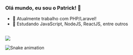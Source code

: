 ### Olá mundo, eu sou o Patrick! 👋 

- 🔭 Atualmente trabalho com PHP/Laravel!
- 🌱 Estudando JavaScript, NodeJS, ReactJS, entre outros

##

  <div>
  <a href="https://www.linkedin.com/in/trickaugusto" target="_blank"><img src="https://img.shields.io/badge/-LinkedIn-%230077B5?style=for-the-badge&logo=linkedin&logoColor=white" target="_blank"></a> 
     
  ![Snake animation](https://github.com/trickaugusto/trickaugusto/blob/output/github-contribution-grid-snake.svg)

</div>
